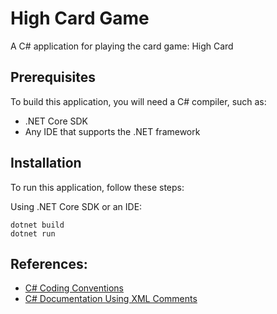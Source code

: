 # High Card Game
A C# application for playing the card game: High Card

## Prerequisites
To build this application, you will need a C# compiler, such as:
- .NET Core SDK
- Any IDE that supports the .NET framework

## Installation
To run this application, follow these steps:

Using .NET Core SDK or an IDE:
```shell
dotnet build
dotnet run
```

## References:
- [C# Coding Conventions](https://docs.microsoft.com/en-us/dotnet/csharp/programming-guide/inside-a-program/coding-conventions)
- [C# Documentation Using XML Comments](https://docs.microsoft.com/en-us/dotnet/csharp/codedoc)
